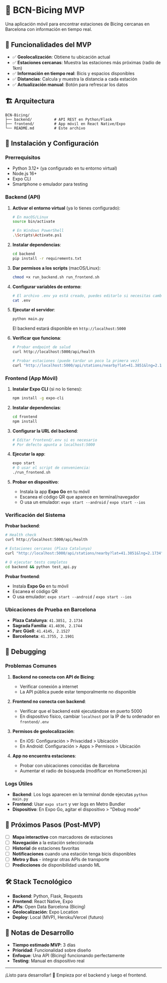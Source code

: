 # 🚴 BCN-Bicing MVP

Una aplicación móvil para encontrar estaciones de Bicing cercanas en Barcelona con información en tiempo real.

## 📱 Funcionalidades del MVP

- ✅ **Geolocalización**: Obtiene tu ubicación actual
- ✅ **Estaciones cercanas**: Muestra las estaciones más próximas (radio de 1km)
- ✅ **Información en tiempo real**: Bicis y espacios disponibles
- ✅ **Distancias**: Calcula y muestra la distancia a cada estación
- ✅ **Actualización manual**: Botón para refrescar los datos

## 🏗️ Arquitectura

```
BCN-Bicing/
├── backend/          # API REST en Python/Flask
├── frontend/         # App móvil en React Native/Expo
└── README.md         # Este archivo
```

## 🚀 Instalación y Configuración

### Prerrequisitos

- Python 3.12+ (ya configurado en tu entorno virtual)
- Node.js 16+
- Expo CLI
- Smartphone o emulador para testing

### Backend (API)

1. **Activar el entorno virtual** (ya lo tienes configurado):
   ```bash
   # En macOS/Linux
   source bin/activate

   # En Windows PowerShell
   .\Scripts\Activate.ps1
   ```

2. **Instalar dependencias**:
   ```bash
   cd backend
   pip install -r requirements.txt
   ```

3. **Dar permisos a los scripts** (macOS/Linux):
   ```bash
   chmod +x run_backend.sh run_frontend.sh
   ```

3. **Configurar variables de entorno**:
   ```bash
   # El archivo .env ya está creado, puedes editarlo si necesitas cambios
   cat .env
   ```

4. **Ejecutar el servidor**:
   ```bash
   python main.py
   ```

   El backend estará disponible en `http://localhost:5000`

5. **Verificar que funciona**:
   ```bash
   # Probar endpoint de salud
   curl http://localhost:5000/api/health

   # Probar estaciones (puede tardar un poco la primera vez)
   curl "http://localhost:5000/api/stations/nearby?lat=41.3851&lng=2.1734"
   ```

### Frontend (App Móvil)

1. **Instalar Expo CLI** (si no lo tienes):
   ```bash
   npm install -g expo-cli
   ```

2. **Instalar dependencias**:
   ```bash
   cd frontend
   npm install
   ```

3. **Configurar la URL del backend**:
   ```bash
   # Editar frontend/.env si es necesario
   # Por defecto apunta a localhost:5000
   ```

4. **Ejecutar la app**:
   ```bash
   expo start
   # O usar el script de conveniencia:
   ./run_frontend.sh
   ```

5. **Probar en dispositivo**:
   - Instala la app **Expo Go** en tu móvil
   - Escanea el código QR que aparece en terminal/navegador
   - O usa un emulador: `expo start --android` / `expo start --ios`

### Verificación del Sistema

**Probar backend**:
```bash
# Health check
curl http://localhost:5000/api/health

# Estaciones cercanas (Plaza Catalunya)
curl "http://localhost:5000/api/stations/nearby?lat=41.3851&lng=2.1734"

# O ejecutar tests completos
cd backend && python test_api.py
```

**Probar frontend**:
- Instala **Expo Go** en tu móvil
- Escanea el código QR
- O usa emulador: `expo start --android` / `expo start --ios`

### Ubicaciones de Prueba en Barcelona

- **Plaza Catalunya**: `41.3851, 2.1734`
- **Sagrada Familia**: `41.4036, 2.1744`
- **Parc Güell**: `41.4145, 2.1527`
- **Barceloneta**: `41.3755, 2.1901`

## 🔧 Debugging

### Problemas Comunes

1. **Backend no conecta con API de Bicing**:
   - Verificar conexión a internet
   - La API pública puede estar temporalmente no disponible

2. **Frontend no conecta con backend**:
   - Verificar que el backend esté ejecutándose en puerto 5000
   - En dispositivo físico, cambiar `localhost` por la IP de tu ordenador en `frontend/.env`

3. **Permisos de geolocalización**:
   - En iOS: Configuración > Privacidad > Ubicación
   - En Android: Configuración > Apps > Permisos > Ubicación

4. **App no encuentra estaciones**:
   - Probar con ubicaciones conocidas de Barcelona
   - Aumentar el radio de búsqueda (modificar en HomeScreen.js)

### Logs Útiles

- **Backend**: Los logs aparecen en la terminal donde ejecutas `python main.py`
- **Frontend**: Usar `expo start` y ver logs en Metro Bundler
- **Dispositivo**: En Expo Go, agitar el dispositivo > "Debug mode"

## 🎯 Próximos Pasos (Post-MVP)

- [ ] **Mapa interactivo** con marcadores de estaciones
- [ ] **Navegación** a la estación seleccionada
- [ ] **Historial** de estaciones favoritas
- [ ] **Notificaciones** cuando una estación tenga bicis disponibles
- [ ] **Metro y Bus** - integrar otras APIs de transporte
- [ ] **Predicciones** de disponibilidad usando ML

## 🛠️ Stack Tecnológico

- **Backend**: Python, Flask, Requests
- **Frontend**: React Native, Expo
- **APIs**: Open Data Barcelona (Bicing)
- **Geolocalización**: Expo Location
- **Deploy**: Local (MVP), Heroku/Vercel (futuro)

## 📝 Notas de Desarrollo

- **Tiempo estimado MVP**: 3 días
- **Prioridad**: Funcionalidad sobre diseño
- **Enfoque**: Una API (Bicing) funcionando perfectamente
- **Testing**: Manual en dispositivo real

---

¡Listo para desarrollar! 🚀 Empieza por el backend y luego el frontend.
